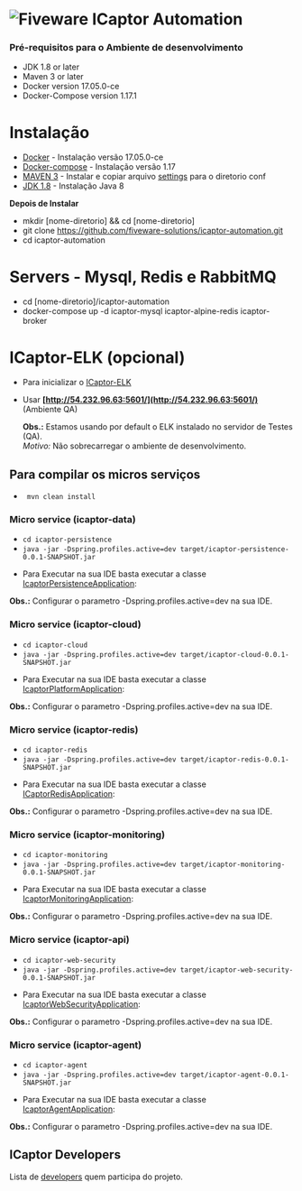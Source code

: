 # ![Fiveware](https://avatars1.githubusercontent.com/u/23555013?s=200&v=4) ICaptor Automation

### Pré-requisitos para o Ambiente de desenvolvimento
- JDK 1.8 or later
- Maven 3 or later
- Docker version 17.05.0-ce
- Docker-Compose version 1.17.1

# Instalação
* [Docker](https://atutoriais.com/linux/como-instalar-o-docker-no-ubuntu-16-04/) - Instalação versão 17.05.0-ce
* [Docker-compose](https://www.digitalocean.com/community/tutorials/how-to-install-docker-compose-on-ubuntu-16-04) - Instalação versão 1.17 
* [MAVEN 3](https://www.vultr.com/docs/how-to-install-apache-maven-on-ubuntu-16-04) - Instalar e copiar arquivo [settings](https://github.com/fiveware-solutions/icaptor-automation/blob/master/settings.xml) para o diretorio conf
* [JDK 1.8](https://www.vultr.com/docs/how-to-install-apache-maven-on-ubuntu-16-04) - Instalação Java 8 

 **Depois de Instalar**

 * mkdir [nome-diretorio] && cd [nome-diretorio]
 * git clone https://github.com/fiveware-solutions/icaptor-automation.git
 * cd icaptor-automation

# Servers - Mysql, Redis e RabbitMQ
- cd [nome-diretorio]/icaptor-automation
- docker-compose up -d icaptor-mysql icaptor-alpine-redis icaptor-broker

# ICaptor-ELK (opcional)
- Para inicializar o [ICaptor-ELK](https://github.com/fiveware-solutions/icaptor-automation/tree/master/icaptor-elk)
- Usar **[http://54.232.96.63:5601/](http://54.232.96.63:5601/)** (Ambiente QA)

  **Obs.:** 
  Estamos usando por default o ELK instalado no servidor de Testes (QA).  
  *Motivo:* Não sobrecarregar o ambiente de desenvolvimento.
     

## Para compilar os micros serviços
-  ``` mvn clean install```

### Micro service (icaptor-data)
-  ```cd icaptor-persistence``` 
-  ```java -jar -Dspring.profiles.active=dev target/icaptor-persistence-0.0.1-SNAPSHOT.jar```   

* Para Executar na sua IDE basta executar a classe [IcaptorPersistenceApplication](https://github.com/fiveware-solutions/icaptor-automation/blob/master/icaptor-persistence/src/main/java/com/fiveware/IcaptorPersistenceApplication.java):


**Obs.:** Configurar o parametro  -Dspring.profiles.active=dev na sua IDE.  
  
### Micro service (icaptor-cloud)
-  ```cd icaptor-cloud``` 
-  ```java -jar -Dspring.profiles.active=dev target/icaptor-cloud-0.0.1-SNAPSHOT.jar``` 
* Para Executar na sua IDE basta executar a classe [IcaptorPlatformApplication](https://github.com/fiveware-solutions/icaptor-automation/blob/master/icaptor-cloud/src/main/java/com/fiveware/IcaptorPlatformApplication.java):

**Obs.:** Configurar o parametro  -Dspring.profiles.active=dev na sua IDE.  
### Micro service (icaptor-redis)
- ```cd icaptor-redis```
- ```java -jar -Dspring.profiles.active=dev target/icaptor-redis-0.0.1-SNAPSHOT.jar```
* Para Executar na sua IDE basta executar a classe [ICaptorRedisApplication](https://github.com/fiveware-solutions/icaptor-automation/blob/master/icaptor-redis/src/main/java/com/redis/ICaptorRedisApplication.java):

**Obs.:** Configurar o parametro  -Dspring.profiles.active=dev na sua IDE.
### Micro service (icaptor-monitoring)
- ```cd icaptor-monitoring```
- ```java -jar -Dspring.profiles.active=dev target/icaptor-monitoring-0.0.1-SNAPSHOT.jar```
* Para Executar na sua IDE basta executar a classe [IcaptorMonitoringApplication](https://github.com/fiveware-solutions/icaptor-automation/blob/master/icaptor-monitoring/src/main/java/com/fiveware/IcaptorMonitoringApplication.java):

**Obs.:** Configurar o parametro  -Dspring.profiles.active=dev na sua IDE.
### Micro service (icaptor-api)
- ```cd icaptor-web-security```
- ```java -jar -Dspring.profiles.active=dev target/icaptor-web-security-0.0.1-SNAPSHOT.jar```
* Para Executar na sua IDE basta executar a classe [IcaptorWebSecurityApplication](https://github.com/fiveware-solutions/icaptor-automation/blob/master/icaptor-web-security/src/main/java/com/fiveware/IcaptorWebSecurityApplication.java):

**Obs.:** Configurar o parametro  -Dspring.profiles.active=dev na sua IDE.
### Micro service (icaptor-agent)
- ```cd icaptor-agent```
- ```java -jar -Dspring.profiles.active=dev target/icaptor-agent-0.0.1-SNAPSHOT.jar```

* Para Executar na sua IDE basta executar a classe [IcaptorAgentApplication](https://github.com/fiveware-solutions/icaptor-automation/blob/master/icaptor-agent/src/main/java/com/fiveware/IcaptorAgentApplication.java):

**Obs.:** Configurar o parametro  -Dspring.profiles.active=dev na sua IDE.

## ICaptor Developers



Lista de  [developers](https://github.com/orgs/fiveware-solutions/teams/icaptor-developers/members) quem participa do projeto.
